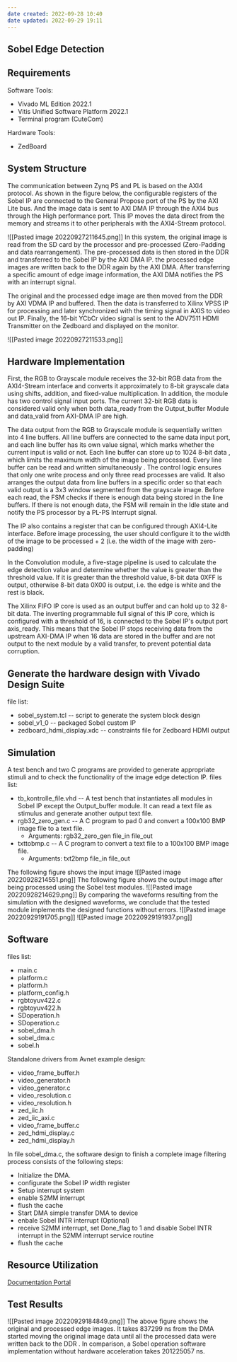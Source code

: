 ```yaml
---
date created: 2022-09-28 10:40
date updated: 2022-09-29 19:11
---
```


## Sobel Edge Detection

## Requirements

Software Tools:

- Vivado ML Edition  2022.1
- Vitis Unified Software Platform 2022.1
- Terminal program (CuteCom)

Hardware Tools:

- ZedBoard

## System Structure

The communication between Zynq PS and PL is based on the AXI4 protocol. As shown in the figure below, the configurable registers of the Sobel IP are connected to the General Propose port of the PS by the AXI Lite bus. And the image data is sent to AXI DMA IP through the AXI4 bus through the High performance port. This IP moves the data direct from the memory and streams it to other peripherals with the AXI4-Stream protocol.

![[Pasted image 20220927211645.png]]
In this system, the original image is read from the SD card by the processor and pre-processed (Zero-Padding and data rearrangement). The pre-processed data is then stored in the DDR and transferred to the Sobel IP by the AXI DMA IP. the processed edge images are written back to the DDR again by the AXI DMA. After transferring a specific amount of edge image information, the AXI DMA notifies the PS with an interrupt signal.

The original and the processed edge image are then moved from the DDR by AXI VDMA IP and buffered. Then the data is transferred to Xilinx VPSS IP for processing and later synchronized with the timing signal in AXIS to video out IP. Finally, the 16-bit YCbCr video signal is sent to the ADV7511 HDMI Transmitter on the Zedboard and displayed on the monitor.

![[Pasted image 20220927211533.png]]

## Hardware Implementation

First, the RGB to Grayscale module receives the 32-bit RGB data from the AXI4-Stream interface and converts it approximately to 8-bit grayscale data using shifts, addition, and fixed-value multiplication. In addition, the module has two control signal input ports. The current 32-bit RGB data is considered valid only when both data_ready from the Output_buffer Module and data_valid from AXI-DMA IP are high.

The data output from the RGB to Grayscale module is sequentially written into 4 line buffers. All line buffers are connected to the same data input port, and each line buffer has its own value signal, which marks whether the current input is valid or not. Each line buffer can store up to 1024 8-bit data , which limits the maximum width of the image being processed. Every line buffer can be read and written simultaneously . The control logic ensures that only one write process and only three read processes are valid. It also arranges the output data from line buffers in a specific order so that each valid output is a 3x3 window segmented from the grayscale image. Before each read, the FSM checks if there is enough data being stored in the line buffers. If there is not enough data, the FSM will remain in the Idle state and notify the PS processor by a PL-PS Interrupt signal.

The IP also contains a register that can be configured through AXI4-Lite interface. Before image processing, the user should configure it to the width of the image to be processed + 2 (i.e. the width of the image with zero-padding)

In the Convolution module, a five-stage pipeline is used to calculate the edge detection value and determine whether the value is greater than the threshold value. If it is greater than the threshold value, 8-bit data 0XFF is output, otherwise 8-bit data 0X00 is output, i.e. the edge is white and the rest is black.

The Xilinx FIFO IP core is used as an output buffer and can hold up to 32 8-bit data. The inverting programmable full signal of this IP core, which is configured with a threshold of 16, is connected to the Sobel IP's output port axis_ready. This means that the Sobel IP stops receiving data from the upstream AXI-DMA IP when 16 data are stored in the buffer and are not output to the next module by a valid transfer, to prevent potential data corruption.

## Generate the hardware design with Vivado Design Suite

file list:

- sobel_system.tcl -- script to generate the system block design
- sobel_v1_0 -- packaged Sobel custom IP
- zedboard_hdmi_display.xdc -- constraints file for Zedboard HDMI output

## Simulation

A test bench and two C programs are provided to generate appropriate stimuli and to check the functionality of the image edge detection IP.
files list:

- tb_kontrolle_file.vhd -- A test bench that instantiates all modules in Sobel IP except the Output_buffer module. It can read a text file as stimulus and generate another output text file.
- rgb32_zero_gen.c -- A C program to pad 0 and convert a 100x100 BMP image file to a text file.
  - Arguments: rgb32_zero_gen file_in file_out
- txttobmp.c -- A C program to convert a text file to a 100x100 BMP image file.
  - Arguments: txt2bmp file_in file_out

The following figure shows the input image
![[Pasted image 20220928214551.png]]
The following figure shows the output image after being processed using the Sobel test modules.
![[Pasted image 20220928214629.png]]
By comparing the waveforms resulting from the simulation with the designed waveforms, we conclude that the tested module implements the designed functions without errors.
![[Pasted image 20220929191705.png]]
![[Pasted image 20220929191937.png]]

## Software

files list:

- main.c
- platform.c
- platform.h
- platform_config.h
- rgbtoyuv422.c
- rgbtoyuv422.h
- SDoperation.h
- SDoperation.c
- sobel_dma.h
- sobel_dma.c
- sobel.h

Standalone drivers from Avnet example design:

- video_frame_buffer.h
- video_generator.h
- video_generator.c
- video_resolution.c
- video_resolution.h
- zed_iic.h
- zed_iic_axi.c
- video_frame_buffer.c
- zed_hdmi_display.c
- zed_hdmi_display.h

In file sobel_dma.c, the software design to finish a complete image filtering process consists of the following steps:

- Initialize the DMA.
- configurate the Sobel IP width register
- Setup interrupt system
- enable S2MM interrupt
- flush the cache
- Start DMA simple transfer DMA to device
- enbale Sobel INTR interrupt (Optional)
- receive S2MM interrupt, set Done_flag to 1 and disable Sobel INTR interrupt in the S2MM interrupt service routine
- flush the cache

## Resource Utilization

[Documentation Portal](https://docs.xilinx.com/v/u/en-US/xapp890-zynq-sobel-vivado-hls)

## Test Results

![[Pasted image 20220929184849.png]]
The above figure shows the original and processed edge images.
It takes 837299 ns from the DMA started moving the original image data until all the processed data were written back to the DDR . In comparison, a Sobel operation software implementation without hardware acceleration takes 201225057 ns.
